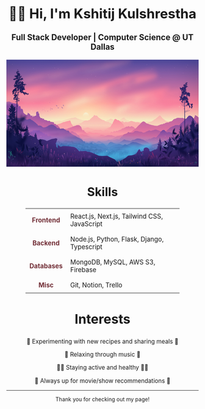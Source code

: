 <div align="center">
<h1 style="font-size: 2.5em;">👋🏽 Hi, I'm <b>Kshitij Kulshrestha</b></h1>
  <h3 style="font-size: 1.5em;">Full Stack Developer | Computer Science @ UT Dallas</h3>
</div>

<p align="center"> <img src="valley-landscape-aesthetic-mountains-gradient-background-3440x1440-4589.jpg" alt="coding" width="820" height="280" /> </p>

<div align="center">
  <h2 style="font-size: 2.2em;"> Skills</h1>
  <table style="width: 80%; margin: auto; border-collapse: collapse; font-size: 1.2em;">
    <tr>
      <td align="center" style="padding: 10px; font-weight: bold; color: #722F37;">Frontend</td>
      <td style="padding: 10px;">React.js, Next.js, Tailwind CSS, JavaScript</td>
    </tr>
    <tr>
      <td align="center" style="padding: 10px; font-weight: bold; color: #722F37;">Backend</td>
      <td style="padding: 10px;">Node.js, Python, Flask, Django, Typescript</td>
    </tr>
    <tr>
      <td align="center" style="padding: 10px; font-weight: bold; color: #722F37;">Databases</td>
      <td style="padding: 10px;">MongoDB, MySQL, AWS S3, Firebase</td>
    </tr>
    <tr>
      <td align="center" style="padding: 10px; font-weight: bold; color: #722F37;">Misc</td>
      <td style="padding: 10px;">Git, Notion, Trello</td>
    </tr>
  </table>
</div>

<div align="center" style="font-size: 1.1em;">
  <h2 style="font-size: 2.2em;"> Interests</h1>
  <p>🍳 Experimenting with new recipes and sharing meals 🍳</p>
  <p>🎵 Relaxing through music 🎵</p>
  <p>🏋️‍♂️ Staying active and healthy 🏋️‍♂️</p>
  <p>🎥 Always up for movie/show recommendations 🎥</p>
</div>

---

<div align="center">
<p>Thank you for checking out my page!</p>
</div>
